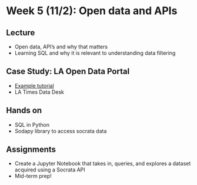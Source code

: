 # Week 5 (11/2): Open data and APIs

## Lecture
- Open data, API’s and why that matters
- Learning SQL and why it is relevant to understanding data filtering
## Case Study: LA Open Data Portal
- [Example tutorial](https://ucladataguides.readthedocs.io/en/latest/working_with_data/data_portal.html)
- LA Times Data Desk
## Hands on
- SQL in Python
- Sodapy library to access socrata data
## Assignments
- Create a Jupyter Notebook that takes in, queries, and explores a dataset acquired using a Socrata API
- Mid-term prep!
